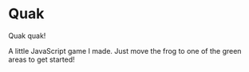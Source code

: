 # Quak
Quak quak!

A little JavaScript game I made.
Just move the frog to one of the green areas to get started!
